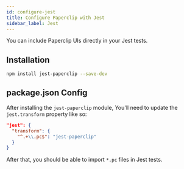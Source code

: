 ```yaml
---
id: configure-jest
title: Configure Paperclip with Jest
sidebar_label: Jest
---
```


You can include Paperclip UIs directly in your Jest tests.

## Installation

```sh
npm install jest-paperclip --save-dev
```

## package.json Config

After installing the `jest-paperclip` module, You'll need to update the `jest.transform` property like so:

```json
"jest": {
  "transform": {
    "^.+\\.pc$": "jest-paperclip"
  }
}
```

After that, you should be able to import `*.pc` files in Jest tests.

